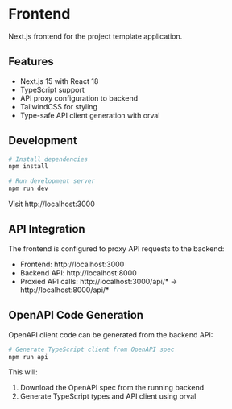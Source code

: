 # Frontend

Next.js frontend for the project template application.

## Features

- Next.js 15 with React 18
- TypeScript support
- API proxy configuration to backend
- TailwindCSS for styling
- Type-safe API client generation with orval

## Development

```bash
# Install dependencies
npm install

# Run development server
npm run dev
```

Visit http://localhost:3000

## API Integration

The frontend is configured to proxy API requests to the backend:
- Frontend: http://localhost:3000
- Backend API: http://localhost:8000
- Proxied API calls: http://localhost:3000/api/* → http://localhost:8000/api/*

## OpenAPI Code Generation

OpenAPI client code can be generated from the backend API:

```bash
# Generate TypeScript client from OpenAPI spec
npm run api
```

This will:
1. Download the OpenAPI spec from the running backend
2. Generate TypeScript types and API client using orval
